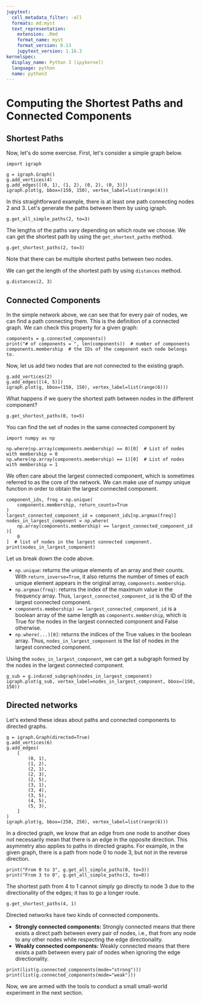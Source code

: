```yaml
---
jupytext:
  cell_metadata_filter: -all
  formats: md:myst
  text_representation:
    extension: .Rmd
    format_name: myst
    format_version: 0.13
    jupytext_version: 1.16.3
kernelspec:
  display_name: Python 3 (ipykernel)
  language: python
  name: python3
---
```


# Computing the Shortest Paths and Connected Components

## Shortest Paths

Now, let's do some exercise. First, let's consider a simple graph below.

```{code-cell} ipython3
import igraph

g = igraph.Graph()
g.add_vertices(4)
g.add_edges([(0, 1), (1, 2), (0, 2), (0, 3)])
igraph.plot(g, bbox=(150, 150), vertex_label=list(range(4)))
```

In this straightforward example, there is at least one path connecting nodes 2 and 3. Let's generate the paths between them by using igraph.

```{code-cell} ipython3
g.get_all_simple_paths(2, to=3)
```

The lengths of the paths vary depending on which route we choose. We can get the shortest path by using the `get_shortest_paths` method.

```{code-cell} ipython3
g.get_shortest_paths(2, to=3)
```

Note that there can be multiple shortest paths between two nodes.

We can get the length of the shortest path by using `distances` method.

```{code-cell} ipython3
g.distances(2, 3)
```

## Connected Components

In the simple network above, we can see that for every pair of nodes, we can find a path connecting them. This is the definition of a connected graph. We can check this property for a given graph:

```{code-cell} ipython3
components = g.connected_components()
print("# of components = ", len(components))  # number of components
components.membership  # the IDs of the component each node belongs to.
```

Now, let us add two nodes that are not connected to the existing graph.

```{code-cell} ipython3
g.add_vertices(2)
g.add_edges([(4, 5)])
igraph.plot(g, bbox=(150, 150), vertex_label=list(range(6)))
```

What happens if we query the shortest path between nodes in the different component?

```{code-cell} ipython3
g.get_shortest_paths(0, to=5)
```
You can find the set of nodes in the same connected component by

```{code-cell} ipython3
import numpy as np

np.where(np.array(components.membership) == 0)[0]  # List of nodes with membership = 0
np.where(np.array(components.membership) == 1)[0]  # List of nodes with membership = 1
```

We often care about the largest connected component, which is sometimes referred to as the core of the network. We can make use of numpy unique function in order to obtain the largest connected component.
```{code-cell} ipython3
component_ids, freq = np.unique(
    components.membership, return_counts=True
)
largest_connected_component_id = component_ids[np.argmax(freq)]
nodes_in_largest_component = np.where(
    np.array(components.membership) == largest_connected_component_id
)[
    0
]  # list of nodes in the largest connected component.
print(nodes_in_largest_component)
```
Let us break down the code above.
- `np.unique`: returns the unique elements of an array and their counts. With `return_inverse=True`, it also returns the number of times of each unique element appears in the original array, `components.membership`.
- `np.argmax(freq)`: returns the index of the maximum value in the frequency array. Thus, `largest_connected_component_id` is the ID of the largest connected component.
- `components.membership) == largest_connected_component_id` is a boolean array of the same length as `components.membership`, which is True for the nodes in the largest connected component and False otherwise.
- `np.where(...)[0]`: returns the indices of the True values in the boolean array. Thus, `nodes_in_largest_component` is the list of nodes in the largest connected component.

Using the `nodes_in_largest_component`, we can get a subgraph formed by the nodes in the largest connected component.

```{code-cell} ipython3
g_sub = g.induced_subgraph(nodes_in_largest_component)
igraph.plot(g_sub, vertex_label=nodes_in_largest_component, bbox=(150, 150))
```


## Directed networks
Let's extend these ideas about paths and connected components to directed graphs.

```{code-cell} ipython3
g = igraph.Graph(directed=True)
g.add_vertices(6)
g.add_edges(
    [
        (0, 1),
        (1, 2),
        (2, 1),
        (2, 3),
        (2, 5),
        (3, 1),
        (3, 4),
        (3, 5),
        (4, 5),
        (5, 3),
    ]
)
igraph.plot(g, bbox=(250, 250), vertex_label=list(range(6)))
```

In a directed graph, we know that an edge from one node to another does not necessarily mean that there is an edge in the opposite direction. This asymmetry also applies to paths in directed graphs. For example, in the given graph, there is a path from node 0 to node 3, but not in the reverse direction.

```{code-cell} ipython3
print("From 0 to 3", g.get_all_simple_paths(0, to=3))
print("From 3 to 0", g.get_all_simple_paths(3, to=0))
```

The shortest path from 4 to 1 cannot simply go directly to node 3 due to the directionality of the edges; it has to go a longer route.
```{code-cell} ipython3
g.get_shortest_paths(4, 1)
```

Directed networks have two kinds of connected components.

- **Strongly connected components:** Strongly connected means that there exists a direct path between every pair of nodes, i.e., that from any node to any other nodes while respecting the edge directionality.
- **Weakly connected components:** Weakly connected means that there exists a path between every pair of nodes when ignoring the edge directionality.

```{code-cell} ipython3
print(list(g.connected_components(mode="strong")))
print(list(g.connected_components(mode="weak")))
```

Now, we are armed with the tools to conduct a small small-world experiment in the next section.

